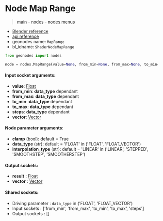 # Node Map Range

> [main](../structure.md) - [nodes](nodes.md) - [nodes menus](nodes_menus.md)

- [Blender reference](https://docs.blender.org/manual/en/latest/modeling/geometry_nodes/utilities/map_range.html)
- [api reference](https://docs.blender.org/api/current/bpy.types.ShaderNodeMapRange.html)
- geonodes name: `MapRange`
- bl_idname: `ShaderNodeMapRange`

```python
from geonodes import nodes

node = nodes.MapRange(value=None, from_min=None, from_max=None, to_min=None, to_max=None, steps=None, vector=None, clamp=True, data_type='FLOAT', interpolation_type='LINEAR')
```

#### Input socket arguments:

- **value**: [Float](Float.md)
- **from_min**: **data_type** dependant
- **from_max**: **data_type** dependant
- **to_min**: **data_type** dependant
- **to_max**: **data_type** dependant
- **steps**: **data_type** dependant
- **vector**: [Vector](Vector.md)

#### Node parameter arguments:

- **clamp** (bool): default = True
- **data_type** (str): default = 'FLOAT' in ('FLOAT', 'FLOAT_VECTOR')
- **interpolation_type** (str): default = 'LINEAR' in ('LINEAR', 'STEPPED', 'SMOOTHSTEP', 'SMOOTHERSTEP')

#### Output sockets:

- **result** : [Float](Float.md)
- **vector** : [Vector](Vector.md)

#### Shared sockets:

- Driving parameter : ``data_type`` in ('FLOAT', 'FLOAT_VECTOR')
- Input sockets  : ['from_min', 'from_max', 'to_min', 'to_max', 'steps']
- Output sockets : []
